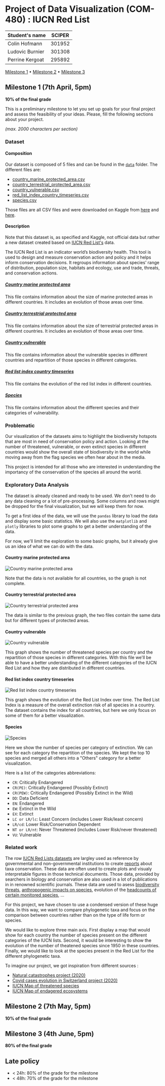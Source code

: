 # Project of Data Visualization (COM-480) : IUCN Red List

| Student's name  | SCIPER |
| --------------- | ------ |
| Colin Hofmann   | 301952 |
| Ludovic Burnier | 301308 |
| Perrine Kergoat | 295892 |

[Milestone 1](#milestone-1) • [Milestone 2](#milestone-2) • [Milestone 3](#milestone-3)

## Milestone 1 (7th April, 5pm)

**10% of the final grade**

This is a preliminary milestone to let you set up goals for your final project and assess the feasibility of your ideas.
Please, fill the following sections about your project.

*(max. 2000 characters per section)*

### Dataset

#### Composition

Our dataset is composed of 5 files and can be found in the [`data`](./data) folder. The different files are:
- [country_marine_protected_area.csv](./data/country_marine_protected_area.csv)
- [country_terrestrial_protected_area.csv](./data/country_terrestrial_protected_area.csv)
- [country_vulnerable.csv](./data/country_vulnerable.csv)
- [red_list_index_country_timeseries.csv](./data/red_list_index_country_timeseries.csv)
- [species.csv](./data/species.csv)
  
Those files are all CSV files and were downloaded on Kaggle from [here](https://www.kaggle.com/datasets/johnharshith/number-of-species-in-each-iucn-red-list-category) and [here](https://www.kaggle.com/datasets/sarthakvajpayee/global-species-extinction).

#### Description
Note that this dataset is, as specified and Kaggle, not official data but rather a new dataset created based on [IUCN Red List's](https://www.iucnredlist.org/) data.

The IUCN Red List is an indicator world’s biodiversity health. This tool is used to design and measure conservation action and policy and it helps inform conservation decisions. It regroups information about species’ range of distribution, population size, habitats and ecology, use and trade, threats, and conservation actions.

##### [Country marine protected area](./data/country_marine_protected_area.csv)
This file contains information about the size of marine protected areas in different countries. It includes
an evolution of those areas over time.

##### [Country terrestrial protected area](./data/country_terrestrial_protected_area.csv)
This file contains information about the size of terrestrial protected areas in different countries. It includes an evolution of those areas over time.

##### [Country vulnerable](./data/country_vulnerable.csv)
This file contains information about the vulnerable species in different countries and repartition of those species in different categories.

##### [Red list index country timeseries](./data/red_list_index_country_timeseries.csv)
This file contains the evolution of the red list index in different countries.

##### [Species](./data/species.csv)
This file contains information about the different species and their categories of vulnerability.


### Problematic

Our visualization of the datasets aims to highlight the biodiversity hotspots that are most in need of conservation policy and action. Looking at the number of threatened, vulnerable, or even extinct species in different countries would show the overall state of biodiversity in the world while moving away from the flag species we often hear about in the media. 

This project is intended for all those who are interested in understanding the importancy of the conservation of the species all around the world. 

### Exploratory Data Analysis
The dataset is already cleaned and ready to be used. We don't need to do any data cleaning or a lot of pre-processing. Some columns and rows might be dropped for the final visualization, but we will keep them for now.

To get a first idea of the data, we will use the `pandas` library to load the data and display some basic statistics. We will also use the `matplotlib` and `plotly` libraries to plot some graphs to get a better understanding of the data.

For now, we'll limit the exploration to some basic graphs, but it already give us an idea of what we can do with the data.

#### Country marine protected area
![Country marine protected area](./assets/evolution_marine_protected.png)

Note that the data is not available for all countries, so the graph is not complete.

#### Country terrestrial protected area
![Country terrestrial protected area](./assets/evolution_terrestrial_protected.png)

The data is similar to the previous graph, the two files contain the same data but for different types of protected areas.

#### Country vulnerable
![Country vulnerable](./assets/threatened_species_per_country.png) 

This graph shows the number of threatened species per country and the repartition of those species in different categories. With this file we'll be able to have a better understanding of the different categories of the IUCN Red List and how they are distributed in different countries.

#### Red list index country timeseries
![Red list index country timeseries](./assets/red_list_index_over_time.png) 

This graph shows the evolution of the Red List Index over time. The Red List Index is a measure of the overall extinction risk of all species in a country. The dataset contains the index for all countries, but here we only focus on some of them for a better visualization.

#### Species
![Species](./assets/species_per_extinct_category.png) 

Here we show the number of species per category of extinction. We can see for each category the repartition of the species. We kept the top 10 species and merged all others into a "Others" category for a better visualization.

Here is a list of the categories abbreviations:
- `CR`: Critically Endangered
- `CR(PE)`: Critically Endangered (Possibly Extinct)
- `CR(PEW)`: Critically Endangered (Possibly Extinct in the Wild)
- `DD`: Data Deficient
- `EN`: Endangered
- `EW`: Extinct in the Wild
- `EX`: Extinct
- `LC or LR/lc`: Least Concern (includes Lower Risk/least concern)
- `LR/cd`: Lower Risk/Conservation Dependent
- `NT or LR/nt`: Never Threatened (includes Lower Risk/never threatened)
- `VU`: Vulnerable



### Related work

The row [IUCN Red Lists datasets](https://www.iucnredlist.org/resources/spatial-data-download) are largley used as reference by governmental and non-governmental institutions to create [reports](https://nc.iucnredlist.org/redlist/resources/files/1630480997-IUCN_RED_LIST_QUADRENNIAL_REPORT_2017-2020.pdf) about taxa conservation. These data are often used to create plots and visualy interpretable figures in those technical documents. 
Those data, provided by searchers in biology and conservation are also used in a lot of publications in in renowned scientific journals. These data are used to asess [biodiversity threats](https://www.nature.com/articles/s41559-021-01542-9), [anthropogenic impacts on species](https://www.nature.com/articles/s41467-023-37089-5), evolution of the [headcounts of certain monitored species](https://www.nature.com/articles/s41467-022-35091-x), ...

For this project, we have chosen to use a condensed version of these huge data. In this way, we want to compare phylogenetic taxa and focus on the comparison between countries rather than on the type of life form or species. 

We would like to explore three main axis. First display a map that would show for each country the number of species present on the different categories of the IUCN lists. Second, it would be interesting to show the evolution of the number of theatened species since 1950 in these countries. Finally, we would like to look at the species present in the Red List for the different phylogenetic taxa.

To imagine our project, we got inspiration from different sources : 
- [Natural catastrophes project (2020)](https://github.com/com-480-data-visualization/com-480-project-big-yoshi-club)
- [Covid cases evolution in Switzerland project (2020)](https://github.com/com-480-data-visualization/com-480-project-lcelo)
- [IUCN Map of threatened species](https://www.iucnredlist.org/resources/other-spatial-downloads)
- [IUCN Map of endagered ecosystems](http://assessments.iucnrle.org/)

## Milestone 2 (7th May, 5pm)

**10% of the final grade**


## Milestone 3 (4th June, 5pm)

**80% of the final grade**


## Late policy

- < 24h: 80% of the grade for the milestone
- < 48h: 70% of the grade for the milestone

